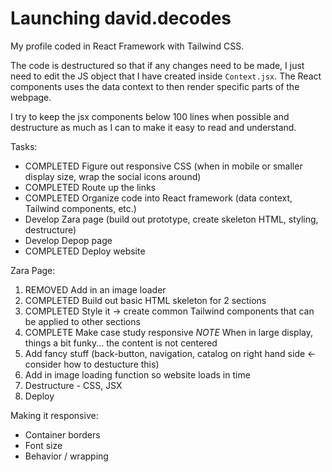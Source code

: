 # Launching david.decodes

My profile coded in React Framework with Tailwind CSS.

The code is destructured so that if any changes need to be made, I just need to edit the JS object that I have created inside `Context.jsx`. The React components uses the data context to then render specific parts of the webpage.

I try to keep the jsx components below 100 lines when possible and destructure as much as I can to make it easy to read and understand.

Tasks:

- COMPLETED Figure out responsive CSS (when in mobile or smaller display size, wrap the social icons around)
- COMPLETED Route up the links
- COMPLETED Organize code into React framework (data context, Tailwind components, etc.)
- Develop Zara page (build out prototype, create skeleton HTML, styling, destructure)
- Develop Depop page
- COMPLETED Deploy website

Zara Page:

1. REMOVED Add in an image loader
2. COMPLETED Build out basic HTML skeleton for 2 sections
3. COMPLETED Style it -> create common Tailwind components that can be applied to other sections
4. COMPLETE Make case study responsive
   _NOTE_ When in large display, things a bit funky... the content is not centered
5. Add fancy stuff (back-button, navigation, catalog on right hand side <-consider how to destucture this)
6. Add in image loading function so website loads in time
7. Destructure - CSS, JSX
8. Deploy

Making it responsive:

- Container borders
- Font size
- Behavior / wrapping
